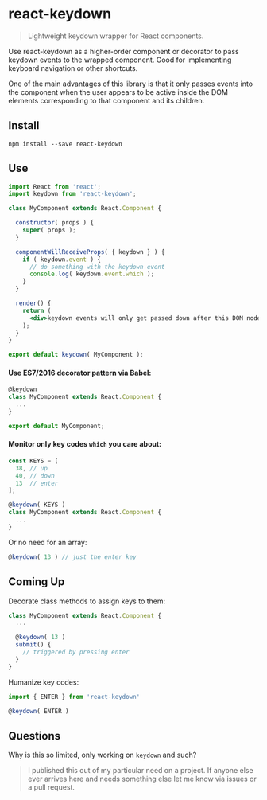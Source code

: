 # react-keydown
> Lightweight keydown wrapper for React components.

Use react-keydown as a higher-order component or decorator to pass keydown
events to the wrapped component. Good for implementing keyboard navigation or
other shortcuts.

One of the main advantages of this library is that it only passes events
into the component when the user appears to be active inside the DOM elements
corresponding to that component and its children.

## Install

```
npm install --save react-keydown
```

## Use

```jsx
import React from 'react';
import keydown from 'react-keydown';

class MyComponent extends React.Component {

  constructor( props ) {
    super( props );
  }

  componentWillReceiveProps( { keydown } ) {
    if ( keydown.event ) {
      // do something with the keydown event
      console.log( keydown.event.which );
    }
  }

  render() {
    return (
      <div>keydown events will only get passed down after this DOM node mounts or is clicked on</div>
    );
  }
}

export default keydown( MyComponent );
```

#### Use ES7/2016 decorator pattern via Babel:

```javascript
@keydown
class MyComponent extends React.Component {
  ...
}

export default MyComponent;
```

#### Monitor only key codes `which` you care about:

```javascript
const KEYS = [
  38, // up
  40, // down
  13  // enter
];

@keydown( KEYS )
class MyComponent extends React.Component {
  ...
}
```
Or no need for an array:
```javascript
@keydown( 13 ) // just the enter key
```

## Coming Up

Decorate class methods to assign keys to them:
```javascript
class MyComponent extends React.Component {
  ...

  @keydown( 13 )
  submit() {
    // triggered by pressing enter
  }
}
```

Humanize key codes:
```javascript
import { ENTER } from 'react-keydown'

@keydown( ENTER )
```

## Questions

Why is this so limited, only working on `keydown` and such?

> I published this out of my particular need on a project. If anyone else ever
arrives here and needs something else let me know via issues or a pull request.

